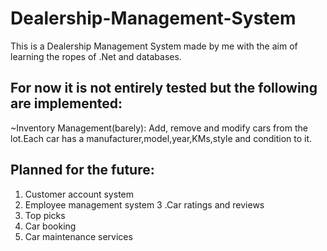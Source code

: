 # Dealership-Management-System

This is a Dealership Management System made by me with the aim of learning the ropes of .Net and databases.
## For now it is not entirely tested but the following are implemented:
~Inventory Management(barely): Add, remove and modify cars from the lot.Each car has a manufacturer,model,year,KMs,style and condition to it.

## Planned for the future:
1. Customer account system
2. Employee management system
3 .Car ratings and reviews
4. Top picks
5. Car booking
6. Car maintenance services
